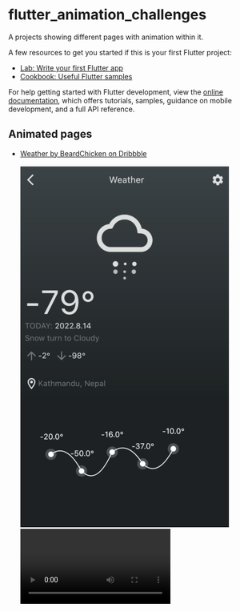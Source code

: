 # flutter_animation_challenges

A projects showing different pages with animation within it.

A few resources to get you started if this is your first Flutter project:

- [Lab: Write your first Flutter app](https://docs.flutter.dev/get-started/codelab)
- [Cookbook: Useful Flutter samples](https://docs.flutter.dev/cookbook)

For help getting started with Flutter development, view the
[online documentation](https://docs.flutter.dev/), which offers tutorials,
samples, guidance on mobile development, and a full API reference.

## Animated pages
- [Weather by BeardChicken on Dribbble](https://dribbble.com/shots/1362152-Weather)

  ![Image](screenshots/weather/weather.png) 
  <video src ="screenshots/weather/weather.mov"/>